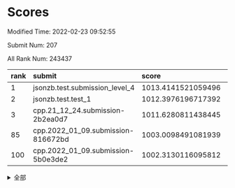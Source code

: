 # Scores

Modified Time: 2022-02-23 09:52:55

Submit Num: 207

All Rank Num: 243437

| rank |               submit               |       score        |       sigma        | pk_num |
| :--- | :--------------------------------- | :----------------- | :----------------- | :----- |
| 1    | jsonzb.test.submission_level_4     | 1013.4141521059496 | 0.7962218263620154 | 4704   |
| 2    | jsonzb.test.test_1                 | 1012.3976196717392 | 0.814393851534095  | 4700   |
| 3    | cpp.21_12_24.submission-2b2ea0d7   | 1011.6280811438445 | 0.7737397749529616 | 4700   |
| 85   | cpp.2022_01_09.submission-816672bd | 1003.0098491081939 | 0.710282558829345  | 4704   |
| 100  | cpp.2022_01_09.submission-5b0e3de2 | 1002.3130116095812 | 0.7077223121045012 | 4706   |


<details>
<summary>全部</summary>

| rank |                 submit                 |       score        |       sigma        | pk_num |
| :--- | :------------------------------------- | :----------------- | :----------------- | :----- |
| 1    | jsonzb.test.submission_level_4         | 1013.4141521059496 | 0.7962218263620154 | 4704   |
| 2    | jsonzb.test.test_1                     | 1012.3976196717392 | 0.814393851534095  | 4700   |
| 3    | cpp.21_12_24.submission-2b2ea0d7       | 1011.6280811438445 | 0.7737397749529616 | 4700   |
| 4    | gobigger.level_3.submission_level_3_6  | 1011.3975190810802 | 0.7592329657629461 | 4701   |
| 5    | gobigger.level_3.submission_level_3_20 | 1011.354354827363  | 0.781813121853462  | 4702   |
| 6    | gobigger.level_3.submission_level_3_5  | 1011.2942729132965 | 0.7824280378448231 | 4708   |
| 7    | gobigger.level_3.submission_level_3_8  | 1011.1866716699955 | 0.776129311729136  | 4699   |
| 8    | gobigger.level_3.submission_level_3_24 | 1011.1678832352743 | 0.7799098770283165 | 4699   |
| 9    | gobigger.level_3.submission_level_3_3  | 1011.0480485381024 | 0.752884806673903  | 4705   |
| 10   | gobigger.level_3.submission_level_3_25 | 1011.0248286889259 | 0.7709888684371953 | 4708   |
| 11   | gobigger.level_3.submission_level_3_34 | 1010.9576008165885 | 0.7754865609711837 | 4704   |
| 12   | gobigger.level_3.submission_level_3_37 | 1010.9528741174648 | 0.7913821307151003 | 4700   |
| 13   | gobigger.level_3.submission_level_3_7  | 1010.9087193854829 | 0.7608986594422826 | 4706   |
| 14   | gobigger.level_3.submission_level_3_32 | 1010.8632967777811 | 0.7551069804277086 | 4709   |
| 15   | gobigger.level_3.submission_level_3_13 | 1010.8430286985345 | 0.7553875377232055 | 4705   |
| 16   | gobigger.level_3.submission_level_3_30 | 1010.8353539738364 | 0.8014558512360683 | 4703   |
| 17   | gobigger.level_3.submission_level_3_35 | 1010.7930217245383 | 0.7541723180760047 | 4706   |
| 18   | gobigger.level_3.submission_level_3_28 | 1010.7917506364741 | 0.7700134423731629 | 4704   |
| 19   | gobigger.level_3.submission_level_3_42 | 1010.6069896745792 | 0.7507304312881138 | 4704   |
| 20   | gobigger.level_3.submission_level_3_48 | 1010.436700479499  | 0.7705833460759908 | 4696   |
| 21   | gobigger.level_3.submission_level_3_16 | 1010.433745409528  | 0.743119878936363  | 4708   |
| 22   | gobigger.level_3.submission_level_3_43 | 1010.4135830046016 | 0.7638545607310542 | 4706   |
| 23   | gobigger.level_3.submission_level_3_11 | 1010.2826735657725 | 0.7683391079937868 | 4702   |
| 24   | gobigger.level_3.submission_level_3_36 | 1010.266340394725  | 0.7585077801028913 | 4706   |
| 25   | gobigger.level_3.submission_level_3_15 | 1010.146199777847  | 0.7697398491808055 | 4700   |
| 26   | gobigger.level_3.submission_level_3_0  | 1010.0551008746453 | 0.7508578964652474 | 4705   |
| 27   | gobigger.level_3.submission_level_3_45 | 1010.0147002994179 | 0.7689152241194807 | 4701   |
| 28   | gobigger.level_3.submission_level_3_21 | 1010.0052696284465 | 0.7478001342491998 | 4705   |
| 29   | gobigger.level_3.submission_level_3_47 | 1009.9093850335477 | 0.7671004951614179 | 4701   |
| 30   | gobigger.level_3.submission_level_3_40 | 1009.8706999012709 | 0.7544509323538415 | 4704   |
| 31   | gobigger.level_3.submission_level_3_46 | 1009.870580752153  | 0.7526305960415443 | 4701   |
| 32   | gobigger.level_3.submission_level_3_26 | 1009.8400302364666 | 0.7729018052968385 | 4705   |
| 33   | gobigger.level_3.submission_level_3_18 | 1009.8384835445625 | 0.7824068843523941 | 4705   |
| 34   | gobigger.level_3.submission_level_3_22 | 1009.8375846602978 | 0.7406116363680662 | 4702   |
| 35   | gobigger.level_3.submission_level_3_17 | 1009.8030017756324 | 0.743954765084808  | 4703   |
| 36   | gobigger.level_3.submission_level_3_41 | 1009.7275623529888 | 0.7728239984242775 | 4710   |
| 37   | gobigger.level_3.submission_level_3_14 | 1009.7027795808326 | 0.7571354351025924 | 4702   |
| 38   | gobigger.level_3.submission_level_3_39 | 1009.6844873506395 | 0.7341147579159419 | 4703   |
| 39   | gobigger.level_3.submission_level_3_27 | 1009.6228138646376 | 0.753484825279299  | 4705   |
| 40   | gobigger.level_3.submission_level_3_2  | 1009.6120328978197 | 0.7583939661546003 | 4702   |
| 41   | gobigger.level_3.submission_level_3_19 | 1009.611108116678  | 0.7533406093539777 | 4703   |
| 42   | gobigger.level_3.submission_level_3_4  | 1009.5487405240463 | 0.7435361483163908 | 4707   |
| 43   | gobigger.level_3.submission_level_3_9  | 1009.475586783134  | 0.7358954366974513 | 4704   |
| 44   | gobigger.level_3.submission_level_3_1  | 1009.4620025871889 | 0.7463929942949724 | 4707   |
| 45   | gobigger.level_3.submission_level_3_44 | 1009.2336773671885 | 0.7491644225374346 | 4706   |
| 46   | gobigger.level_3.submission_level_3_38 | 1009.2269881235462 | 0.7458271247747177 | 4702   |
| 47   | gobigger.level_3.submission_level_3_23 | 1009.1403821340141 | 0.7423515976611236 | 4704   |
| 48   | gobigger.level_3.submission_level_3_33 | 1008.7393451295711 | 0.7364167225601734 | 4702   |
| 49   | gobigger.level_3.submission_level_3_10 | 1008.6896349523241 | 0.7456745734731463 | 4703   |
| 50   | gobigger.level_3.submission_level_3_49 | 1008.6537053111192 | 0.7330375274995676 | 4702   |
| 51   | gobigger.level_3.submission_level_3_31 | 1008.537392390371  | 0.7547310120615904 | 4705   |
| 52   | gobigger.level_3.submission_level_3_29 | 1008.1528472273917 | 0.7489450781438384 | 4702   |
| 53   | gobigger.level_3.submission_level_3_12 | 1007.9932540926555 | 0.7458751639549062 | 4699   |
| 54   | gobigger.level_1.submission_level_1_32 | 1005.7498312172155 | 0.7398327665692378 | 4700   |
| 55   | gobigger.level_1.submission_level_1_33 | 1005.1022955306292 | 0.719683540696409  | 4707   |
| 56   | gobigger.level_1.submission_level_1_13 | 1005.0570125375319 | 0.7187930416559686 | 4710   |
| 57   | gobigger.level_1.submission_level_1_25 | 1004.4333711173921 | 0.7124194367376887 | 4709   |
| 58   | gobigger.level_1.submission_level_1_46 | 1004.1271494866451 | 0.7236899789609537 | 4709   |
| 59   | gobigger.level_1.submission_level_1_5  | 1003.9943132820683 | 0.7363311904287105 | 4704   |
| 60   | gobigger.level_1.submission_level_1_26 | 1003.9878436033204 | 0.7076257255010526 | 4703   |
| 61   | gobigger.level_1.submission_level_1_0  | 1003.9764610120172 | 0.7099154808799313 | 4705   |
| 62   | gobigger.level_1.submission_level_1_6  | 1003.9299532594997 | 0.7139728520935121 | 4710   |
| 63   | gobigger.level_1.submission_level_1_23 | 1003.8437248070559 | 0.728073735202507  | 4698   |
| 64   | gobigger.level_1.submission_level_1_4  | 1003.8372207765713 | 0.7141914107147059 | 4703   |
| 65   | gobigger.level_1.submission_level_1_27 | 1003.8110614457515 | 0.7295768368548954 | 4698   |
| 66   | gobigger.level_1.submission_level_1_15 | 1003.6590246901126 | 0.7130646057727548 | 4704   |
| 67   | gobigger.level_1.submission_level_1_48 | 1003.6304754412171 | 0.713351945147442  | 4704   |
| 68   | gobigger.level_1.submission_level_1_14 | 1003.620684505617  | 0.7222082941065957 | 4709   |
| 69   | gobigger.level_1.submission_level_1_41 | 1003.5796714776634 | 0.7279125945882614 | 4706   |
| 70   | gobigger.level_1.submission_level_1_7  | 1003.5591879053419 | 0.7212313052580712 | 4694   |
| 71   | gobigger.level_1.submission_level_1_12 | 1003.5215597448001 | 0.7113912800393779 | 4699   |
| 72   | gobigger.level_1.submission_level_1_49 | 1003.4590672491034 | 0.7110554786725484 | 4701   |
| 73   | gobigger.level_1.submission_level_1_44 | 1003.3716547325002 | 0.7174603468283851 | 4704   |
| 74   | gobigger.level_1.submission_level_1_3  | 1003.260783389728  | 0.7086368989128438 | 4706   |
| 75   | gobigger.level_1.submission_level_1_19 | 1003.2078220350812 | 0.7086837010899891 | 4705   |
| 76   | gobigger.level_1.submission_level_1_18 | 1003.1717682024852 | 0.7150901556257122 | 4707   |
| 77   | gobigger.level_1.submission_level_1_2  | 1003.1512996624648 | 0.7192343620705665 | 4706   |
| 78   | gobigger.level_1.submission_level_1_43 | 1003.1421971485803 | 0.7155499204572178 | 4701   |
| 79   | gobigger.level_1.submission_level_1_36 | 1003.1379680566624 | 0.7226934711784645 | 4702   |
| 80   | gobigger.level_1.submission_level_1_37 | 1003.1266602564333 | 0.7199420781508259 | 4705   |
| 81   | gobigger.level_1.submission_level_1_31 | 1003.122804328488  | 0.7153380829129894 | 4702   |
| 82   | gobigger.level_1.submission_level_1_34 | 1003.1168255022899 | 0.715275750434011  | 4704   |
| 83   | gobigger.level_1.submission_level_1_1  | 1003.0392023011938 | 0.7186572339057993 | 4706   |
| 84   | gobigger.level_1.submission_level_1_24 | 1003.0328697665684 | 0.7136584767938561 | 4703   |
| 85   | cpp.2022_01_09.submission-816672bd     | 1003.0098491081939 | 0.710282558829345  | 4704   |
| 86   | gobigger.level_1.submission_level_1_38 | 1003.0058527261135 | 0.7113841326173795 | 4703   |
| 87   | gobigger.level_1.submission_level_1_20 | 1002.9693344441833 | 0.7109962877373406 | 4703   |
| 88   | gobigger.level_1.submission_level_1_8  | 1002.950186234702  | 0.7184338223329108 | 4699   |
| 89   | gobigger.level_1.submission_level_1_22 | 1002.8511375519729 | 0.7107942578963693 | 4705   |
| 90   | gobigger.level_1.submission_level_1_40 | 1002.777860064158  | 0.7223250769478313 | 4702   |
| 91   | gobigger.level_1.submission_level_1_42 | 1002.7367969849728 | 0.7180618966299682 | 4706   |
| 92   | gobigger.level_1.submission_level_1_21 | 1002.7065194432923 | 0.7127976332579696 | 4703   |
| 93   | gobigger.level_1.submission_level_1_47 | 1002.6374386409155 | 0.7168898716594317 | 4703   |
| 94   | gobigger.level_1.submission_level_1_29 | 1002.6290989622203 | 0.7055457761645039 | 4708   |
| 95   | gobigger.level_1.submission_level_1_28 | 1002.6139743672555 | 0.7223069915864377 | 4698   |
| 96   | gobigger.level_1.submission_level_1_16 | 1002.5704084802545 | 0.7140514283934959 | 4708   |
| 97   | gobigger.level_1.submission_level_1_11 | 1002.4591925193031 | 0.7033870888202646 | 4702   |
| 98   | gobigger.level_1.submission_level_1_45 | 1002.381486944343  | 0.7146894862785375 | 4705   |
| 99   | gobigger.level_1.submission_level_1_35 | 1002.3504702927531 | 0.7202535388115782 | 4703   |
| 100  | cpp.2022_01_09.submission-5b0e3de2     | 1002.3130116095812 | 0.7077223121045012 | 4706   |
| 101  | gobigger.level_1.submission_level_1_39 | 1002.1265493358047 | 0.7198565425162585 | 4704   |
| 102  | gobigger.level_1.submission_level_1_30 | 1002.0763133536167 | 0.7068102279073158 | 4704   |
| 103  | gobigger.level_1.submission_level_1_17 | 1002.0214127091106 | 0.7172597871607181 | 4705   |
| 104  | gobigger.level_1.submission_level_1_9  | 1002.0040469985421 | 0.7199972939216572 | 4706   |
| 105  | gobigger.level_1.submission_level_1_10 | 1001.0527387657269 | 0.7070946867564389 | 4706   |
| 106  | gobigger.random.submission_random_27   | 997.5107975983927  | 0.7155959940566584 | 4706   |
| 107  | gobigger.random.submission_random_8    | 997.3771459244239  | 0.7287079343521683 | 4703   |
| 108  | gobigger.random.submission_random_11   | 997.1540060218814  | 0.6981634507545014 | 4705   |
| 109  | gobigger.random.submission_random_42   | 996.8761002738084  | 0.7089262277946312 | 4701   |
| 110  | gobigger.random.submission_random_32   | 996.8368882391527  | 0.7125558259171618 | 4705   |
| 111  | gobigger.random.submission_random_41   | 996.8074451263462  | 0.711130789881256  | 4701   |
| 112  | gobigger.random.submission_random_10   | 996.7983497402344  | 0.7013552323268784 | 4701   |
| 113  | gobigger.random.submission_random_45   | 996.7179267763577  | 0.7019100253289313 | 4707   |
| 114  | gobigger.random.submission_random_14   | 996.7123673111575  | 0.707804779292145  | 4706   |
| 115  | gobigger.random.submission_random_30   | 996.6898862184158  | 0.704481412938854  | 4700   |
| 116  | gobigger.random.submission_random_3    | 996.5157735969477  | 0.7233776855905948 | 4701   |
| 117  | gobigger.random.submission_random_19   | 996.509444791244   | 0.7117515600768222 | 4707   |
| 118  | gobigger.random.submission_random_21   | 996.2504242432286  | 0.7124242656685876 | 4703   |
| 119  | gobigger.random.submission_random_1    | 996.1937850559307  | 0.7179075234753894 | 4709   |
| 120  | gobigger.random.submission_random_12   | 996.1576869425941  | 0.7134725820709381 | 4705   |
| 121  | gobigger.random.submission_random_38   | 996.1482153824695  | 0.7061338707458897 | 4700   |
| 122  | gobigger.random.submission_random_20   | 996.1330738142279  | 0.7105353263556184 | 4704   |
| 123  | gobigger.random.submission_random_7    | 996.1221994743157  | 0.7299248223761085 | 4702   |
| 124  | gobigger.random.submission_random_23   | 996.0850719224044  | 0.7110747235930777 | 4706   |
| 125  | gobigger.random.submission_random_16   | 996.0167695601137  | 0.7162840647478409 | 4703   |
| 126  | gobigger.random.submission_random_28   | 995.9934933918411  | 0.7075519642492027 | 4708   |
| 127  | gobigger.random.submission_random_43   | 995.9497238138431  | 0.7081769705095327 | 4704   |
| 128  | gobigger.random.submission_random_49   | 995.9388211831891  | 0.7182262425784169 | 4698   |
| 129  | gobigger.random.submission_random_37   | 995.9303975780998  | 0.7069226781213099 | 4705   |
| 130  | gobigger.random.submission_random_25   | 995.9188288170249  | 0.7213583400161852 | 4705   |
| 131  | gobigger.random.submission_random_22   | 995.8687766361488  | 0.7017297677839468 | 4709   |
| 132  | gobigger.random.submission_random_36   | 995.8483093984407  | 0.6955266728385588 | 4705   |
| 133  | gobigger.random.submission_random_48   | 995.8415842077487  | 0.7023871163471855 | 4708   |
| 134  | gobigger.random.submission_random_46   | 995.7504634193025  | 0.7118991779673649 | 4706   |
| 135  | gobigger.random.submission_random_18   | 995.7347413499166  | 0.7094750170140328 | 4705   |
| 136  | gobigger.random.submission_random_9    | 995.7029508156011  | 0.6998436031070491 | 4707   |
| 137  | gobigger.random.submission_random_2    | 995.6712278152651  | 0.6947908451919415 | 4706   |
| 138  | gobigger.random.submission_random_0    | 995.6200986979962  | 0.719009373212478  | 4706   |
| 139  | gobigger.random.submission_random_5    | 995.5732544279189  | 0.7046785875908635 | 4705   |
| 140  | gobigger.random.submission_random_24   | 995.4888944691519  | 0.7151311467884511 | 4703   |
| 141  | gobigger.random.submission_random_6    | 995.4388686085174  | 0.7129820693516065 | 4707   |
| 142  | gobigger.random.submission_random_47   | 995.4320788044665  | 0.7033376543002244 | 4700   |
| 143  | gobigger.random.submission_random_29   | 995.410505404154   | 0.7004162225680428 | 4704   |
| 144  | gobigger.random.submission_random_35   | 995.4104690734453  | 0.730434016317306  | 4703   |
| 145  | gobigger.random.submission_random_4    | 995.4014406266211  | 0.7078904585488781 | 4699   |
| 146  | gobigger.random.submission_random_13   | 995.3748298505842  | 0.7089839818382805 | 4705   |
| 147  | gobigger.random.submission_random_39   | 995.3534485976007  | 0.7181039764770485 | 4705   |
| 148  | gobigger.random.submission_random_33   | 995.2736594217898  | 0.7041046195529455 | 4706   |
| 149  | gobigger.random.submission_random_17   | 995.2678370906664  | 0.6986878160265494 | 4704   |
| 150  | gobigger.random.submission_random_34   | 995.2207815562664  | 0.7045869863404725 | 4700   |
| 151  | gobigger.random.submission_random_44   | 995.1213240744098  | 0.7212580146645456 | 4708   |
| 152  | gobigger.random.submission_random_26   | 995.1150990521107  | 0.7063256278698876 | 4706   |
| 153  | gobigger.random.submission_random_40   | 994.7341887627271  | 0.7276926082274505 | 4701   |
| 154  | gobigger.level_2.submission_level_2_33 | 994.5324769978785  | 0.726699535252783  | 4699   |
| 155  | gobigger.random.submission_random_31   | 994.4786613480472  | 0.7038037825673701 | 4709   |
| 156  | gobigger.random.submission_random_15   | 994.3582003380641  | 0.725954697322997  | 4706   |
| 157  | gobigger.level_2.submission_level_2_15 | 994.3289815181648  | 0.7304710217509642 | 4708   |
| 158  | gobigger.level_2.submission_level_2_21 | 993.9716535322283  | 0.7278128533117627 | 4707   |
| 159  | gobigger.level_2.submission_level_2_9  | 993.7743105941831  | 0.7228422072499051 | 4707   |
| 160  | gobigger.level_2.submission_level_2_29 | 993.6451619188258  | 0.7351424781873384 | 4703   |
| 161  | gobigger.level_2.submission_level_2_41 | 993.5112190121396  | 0.7188565794615299 | 4702   |
| 162  | gobigger.level_2.submission_level_2_27 | 993.4008085415181  | 0.738419269554794  | 4701   |
| 163  | gobigger.level_2.submission_level_2_6  | 993.1760083908032  | 0.7426176374675693 | 4705   |
| 164  | gobigger.level_2.submission_level_2_36 | 993.1671435463287  | 0.7421990573725769 | 4705   |
| 165  | gobigger.level_2.submission_level_2_0  | 993.1427706623842  | 0.7343855638794966 | 4706   |
| 166  | gobigger.level_2.submission_level_2_22 | 993.0804327358821  | 0.7277783416143421 | 4702   |
| 167  | gobigger.level_2.submission_level_2_11 | 993.0450360355729  | 0.7458786689706646 | 4706   |
| 168  | gobigger.level_2.submission_level_2_32 | 992.8289902305477  | 0.7277097228936196 | 4707   |
| 169  | gobigger.level_2.submission_level_2_25 | 992.7866537661675  | 0.7278822246551561 | 4704   |
| 170  | gobigger.level_2.submission_level_2_14 | 992.7333211234303  | 0.7359816839742915 | 4701   |
| 171  | gobigger.level_2.submission_level_2_42 | 992.7050007912129  | 0.7322615164473298 | 4704   |
| 172  | gobigger.level_2.submission_level_2_48 | 992.6982802214923  | 0.7563363210120048 | 4704   |
| 173  | gobigger.level_2.submission_level_2_16 | 992.484074191936   | 0.7388294845697485 | 4705   |
| 174  | gobigger.level_2.submission_level_2_10 | 992.4718921464456  | 0.7531587620960897 | 4703   |
| 175  | gobigger.level_2.submission_level_2_49 | 992.4683790751353  | 0.7295699656438054 | 4700   |
| 176  | gobigger.level_2.submission_level_2_5  | 992.3282937744812  | 0.7464235789505834 | 4706   |
| 177  | gobigger.level_2.submission_level_2_3  | 992.2475636657376  | 0.7644770314972829 | 4703   |
| 178  | gobigger.level_2.submission_level_2_4  | 992.2434838078076  | 0.7433931683054589 | 4701   |
| 179  | gobigger.level_2.submission_level_2_12 | 992.0966650178901  | 0.7568756278822978 | 4707   |
| 180  | gobigger.level_2.submission_level_2_7  | 992.0940393388887  | 0.7568401926841215 | 4707   |
| 181  | gobigger.level_2.submission_level_2_43 | 992.0006704205201  | 0.742776712135821  | 4704   |
| 182  | gobigger.level_2.submission_level_2_20 | 991.994940840183   | 0.7483676603448164 | 4708   |
| 183  | gobigger.level_2.submission_level_2_1  | 991.988826835437   | 0.7276328567751629 | 4702   |
| 184  | gobigger.level_2.submission_level_2_47 | 991.9881949485774  | 0.7406392899715205 | 4706   |
| 185  | gobigger.level_2.submission_level_2_31 | 991.9460468428838  | 0.7242801148277579 | 4707   |
| 186  | gobigger.level_2.submission_level_2_2  | 991.898292001415   | 0.7297872307775313 | 4701   |
| 187  | gobigger.level_2.submission_level_2_17 | 991.8553268922769  | 0.7314321265221899 | 4698   |
| 188  | gobigger.level_2.submission_level_2_34 | 991.8284527277904  | 0.727156284352413  | 4705   |
| 189  | gobigger.level_2.submission_level_2_37 | 991.735451165935   | 0.7332995357407256 | 4706   |
| 190  | gobigger.level_2.submission_level_2_19 | 991.694559961741   | 0.7486153400484348 | 4704   |
| 191  | gobigger.level_2.submission_level_2_18 | 991.6301367420741  | 0.749495684249906  | 4704   |
| 192  | gobigger.level_2.submission_level_2_35 | 991.5886487749908  | 0.7529396528823024 | 4703   |
| 193  | gobigger.level_2.submission_level_2_39 | 991.585796683443   | 0.761825411317552  | 4708   |
| 194  | gobigger.level_2.submission_level_2_26 | 991.5801609120343  | 0.7664538218795868 | 4703   |
| 195  | gobigger.level_2.submission_level_2_24 | 991.5781415734868  | 0.7471155093645326 | 4705   |
| 196  | gobigger.level_2.submission_level_2_28 | 991.438371601133   | 0.7585112871566689 | 4705   |
| 197  | gobigger.level_2.submission_level_2_46 | 991.3943362483246  | 0.7397002275105444 | 4709   |
| 198  | gobigger.level_2.submission_level_2_40 | 991.394289695113   | 0.7617480524394665 | 4710   |
| 199  | gobigger.level_2.submission_level_2_8  | 991.2499769795253  | 0.7565957460951573 | 4706   |
| 200  | gobigger.level_2.submission_level_2_23 | 991.1932302418224  | 0.7528612259186378 | 4706   |
| 201  | gobigger.level_2.submission_level_2_13 | 991.0953583291101  | 0.7514580663415756 | 4704   |
| 202  | gobigger.level_2.submission_level_2_45 | 991.0511576032711  | 0.7410849438409159 | 4707   |
| 203  | gobigger.level_2.submission_level_2_30 | 991.0018611584335  | 0.756911480907756  | 4709   |
| 204  | gobigger.level_2.submission_level_2_38 | 990.6407802852772  | 0.7665805820677151 | 4702   |
| 205  | gobigger.level_2.submission_level_2_44 | 990.0013341190722  | 0.7483642854795846 | 4704   |
| 206  | gobigger.none.submission_none_0        | 977.2397933675135  | 1.273462487902155  | 4705   |
| 207  | gobigger.none.submission_none_1        | 976.3251804578523  | 1.446587367294068  | 4707   |

</details>